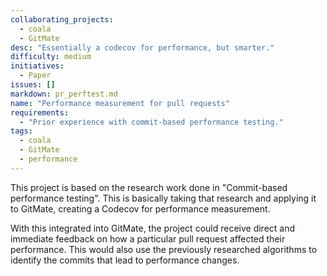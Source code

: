 ```yaml
--- 
collaborating_projects: 
  - coala
  - GitMate
desc: "Essentially a codecov for performance, but smarter."
difficulty: medium
initiatives: 
  - Paper
issues: []
markdown: pr_perftest.md
name: "Performance measurement for pull requests"
requirements: 
  - "Prior experience with commit-based performance testing."
tags: 
  - coala
  - GitMate
  - performance
---
```

This project is based on the research work done in "Commit-based
performance testing". This is basically taking that research and
applying it to GitMate, creating a Codecov for performance
measurement.

With this integrated into GitMate, the project could receive direct and
immediate feedback on how a particular pull request affected their
performance. This would also use the previously researched algorithms
to identify the commits that lead to performance changes.
